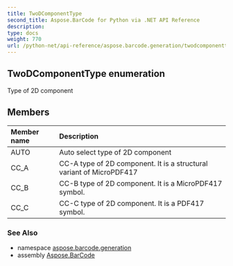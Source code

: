 ```yaml
---
title: TwoDComponentType
second_title: Aspose.BarCode for Python via .NET API Reference
description: 
type: docs
weight: 770
url: /python-net/api-reference/aspose.barcode.generation/twodcomponenttype/
---
```


## TwoDComponentType enumeration

Type of 2D component

## Members
| Member name | Description |
| :- | :- |
|AUTO|Auto select type of 2D component|
|CC_A|CC-A type of 2D component. It is a structural variant of MicroPDF417|
|CC_B|CC-B type of 2D component. It is a MicroPDF417 symbol.|
|CC_C|CC-C type of 2D component. It is a PDF417 symbol.|

### See Also

* namespace [aspose.barcode.generation](/barcode/python-net/api-reference/aspose.barcode.generation/)
* assembly [Aspose.BarCode](/barcode/python-net/api-reference/)

